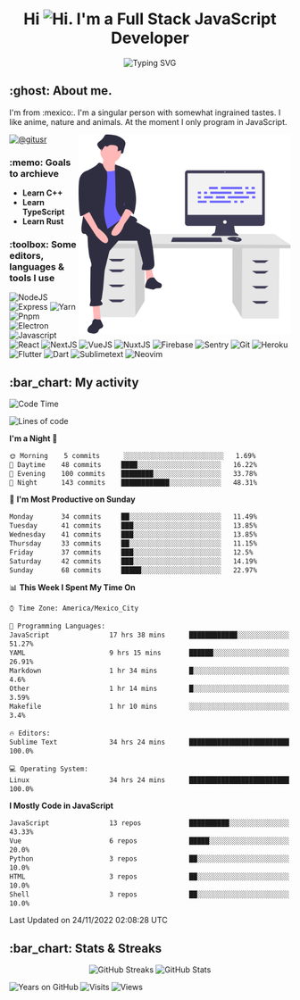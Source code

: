 <h1 align="center">Hi <img src="https://emojis.slackmojis.com/emojis/images/1579216111/7550/pikachu_wave.gif?1579216111" alt="Hi" width="28" />. I'm a Full Stack JavaScript Developer</h1>
<p align="center">
  <img src="https://readme-typing-svg.herokuapp.com?color=0389FF&amp;center=true&amp;lines=I+%E2%9D%A4%EF%B8%8F+JavaScript;I+%E2%9D%A4%EF%B8%8F+Anime;I+%E2%9D%A4%EF%B8%8F+Nature" alt="Typing SVG" />
</p>

<h2>:ghost: About me.</h2>
<p>
  I'm from :mexico:. I'm a singular person with somewhat ingrained tastes. I like anime, nature and animals. At the moment I only program in JavaScript.
</p>

<img src="https://raw.githubusercontent.com/hypernova7/hypernova7/main/static/images/undraw_feeling_proud_qne1.svg" align="right" alt="Hero Image" width="380" />

<p>
  <a href="https://t.me/gitusr"><img src="https://genx.vercel.app/api/icon/telegram" alt="@gitusr" /></a>
</p>

<h3>:memo: Goals to archieve</h3>
<ul>
  <li><strong>Learn C++</strong></li>
  <li><strong>Learn TypeScript</strong></li>
  <li><strong>Learn Rust</strong></li>
</ul>

<h3>:toolbox: Some editors, languages & tools I use</h3>
<p>
  <img src="https://genx.vercel.app/api/icon/node.js" alt="NodeJS" />
  <img src="https://genx.vercel.app/api/icon/express" alt="Express" />
  <img src="https://genx.vercel.app/api/icon/yarn" alt="Yarn" />
  <img src="https://genx.vercel.app/api/icon/pnpm" alt="Pnpm" />
  <img src="https://genx.vercel.app/api/icon/electron" alt="Electron" />
  <img src="https://genx.vercel.app/api/icon/javascript" alt="Javascript" />
  <img src="https://genx.vercel.app/api/icon/react" alt="React" />
  <img src="https://genx.vercel.app/api/icon/next.js" alt="NextJS" />
  <img src="https://genx.vercel.app/api/icon/vue.js" alt="VueJS" />
  <img src="https://genx.vercel.app/api/icon/nuxt.js" alt="NuxtJS" />
  <img src="https://genx.vercel.app/api/icon/firebase" alt="Firebase" />
  <img src="https://genx.vercel.app/api/icon/sentry" alt="Sentry" />
  <img src="https://genx.vercel.app/api/icon/git" alt="Git" />
  <img src="https://genx.vercel.app/api/icon/heroku" alt="Heroku" />
  <img src="https://genx.vercel.app/api/icon/flutter" alt="Flutter" />
  <img src="https://genx.vercel.app/api/icon/dart" alt="Dart" />
  <img src="https://genx.vercel.app/api/icon/sublimetext" alt="Sublimetext" />
  <img src="https://genx.vercel.app/api/icon/neovim" alt="Neovim" />
</p>

<h2>:bar_chart: My activity</h2>

<!--START_SECTION:waka-->
![Code Time](http://img.shields.io/badge/Code%20Time-1%2C553%20hrs%2058%20mins-blue)

![Lines of code](https://img.shields.io/badge/From%20Hello%20World%20I%27ve%20Written-105%20Thousand%20lines%20of%20code-blue)

**I'm a Night 🦉** 

```text
🌞 Morning    5 commits      ░░░░░░░░░░░░░░░░░░░░░░░░░   1.69% 
🌆 Daytime    48 commits     ████░░░░░░░░░░░░░░░░░░░░░   16.22% 
🌃 Evening    100 commits    ████████░░░░░░░░░░░░░░░░░   33.78% 
🌙 Night      143 commits    ████████████░░░░░░░░░░░░░   48.31%

```
📅 **I'm Most Productive on Sunday** 

```text
Monday       34 commits     ██░░░░░░░░░░░░░░░░░░░░░░░   11.49% 
Tuesday      41 commits     ███░░░░░░░░░░░░░░░░░░░░░░   13.85% 
Wednesday    41 commits     ███░░░░░░░░░░░░░░░░░░░░░░   13.85% 
Thursday     33 commits     ██░░░░░░░░░░░░░░░░░░░░░░░   11.15% 
Friday       37 commits     ███░░░░░░░░░░░░░░░░░░░░░░   12.5% 
Saturday     42 commits     ███░░░░░░░░░░░░░░░░░░░░░░   14.19% 
Sunday       68 commits     █████░░░░░░░░░░░░░░░░░░░░   22.97%

```


📊 **This Week I Spent My Time On** 

```text
⌚︎ Time Zone: America/Mexico_City

💬 Programming Languages: 
JavaScript               17 hrs 38 mins      ████████████░░░░░░░░░░░░░   51.27% 
YAML                     9 hrs 15 mins       ██████░░░░░░░░░░░░░░░░░░░   26.91% 
Markdown                 1 hr 34 mins        █░░░░░░░░░░░░░░░░░░░░░░░░   4.6% 
Other                    1 hr 14 mins        █░░░░░░░░░░░░░░░░░░░░░░░░   3.59% 
Makefile                 1 hr 10 mins        ░░░░░░░░░░░░░░░░░░░░░░░░░   3.4%

🔥 Editors: 
Sublime Text             34 hrs 24 mins      █████████████████████████   100.0%

💻 Operating System: 
Linux                    34 hrs 24 mins      █████████████████████████   100.0%

```

**I Mostly Code in JavaScript** 

```text
JavaScript               13 repos            ██████████░░░░░░░░░░░░░░░   43.33% 
Vue                      6 repos             █████░░░░░░░░░░░░░░░░░░░░   20.0% 
Python                   3 repos             ██░░░░░░░░░░░░░░░░░░░░░░░   10.0% 
HTML                     3 repos             ██░░░░░░░░░░░░░░░░░░░░░░░   10.0% 
Shell                    3 repos             ██░░░░░░░░░░░░░░░░░░░░░░░   10.0%

```



 Last Updated on 24/11/2022 02:08:28 UTC
<!--END_SECTION:waka-->

<h2>:bar_chart: Stats & Streaks</h2>
<p align="center">
  <img src="https://github-readme-streak-stats.herokuapp.com/?user=hypernova7&amp;theme=nord" alt="GitHub Streaks" width="49%" />
  <img src="https://gitcard.vercel.app/api?username=hypernova7&amp;show_icons=true&amp;theme=nord" alt="GitHub Stats" width="49%" />
</p>

<p align="left">
  <img src="https://badges.pufler.dev/years/hypernova7?style=for-the-badge&amp;color=0389ff&amp;labelColor=334455&amp;logo=github" alt="Years on GitHub" />
  <img src="https://badges.pufler.dev/visits/hypernova7/hypernova7?style=for-the-badge&amp;color=0389ff&amp;labelColor=334455&amp;logo=github" alt="Visits" />
  <img src="https://genx.vercel.app/api/views/hypernova7" alt="Views" />
</p>
